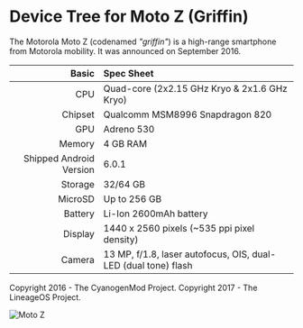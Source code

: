 Device Tree for Moto Z (Griffin)
===========================================

The Motorola Moto Z (codenamed _"griffin"_) is a high-range smartphone from Motorola mobility.
It was announced on September 2016.

Basic   | Spec Sheet
-------:|:-------------------------
CPU     | Quad-core (2x2.15 GHz Kryo & 2x1.6 GHz Kryo)
Chipset | Qualcomm MSM8996 Snapdragon 820
GPU     | Adreno 530
Memory  | 4 GB RAM
Shipped Android Version | 6.0.1
Storage | 32/64 GB
MicroSD | Up to 256 GB
Battery | Li-Ion 2600mAh battery
Display | 1440 x 2560 pixels (~535 ppi pixel density)
Camera  | 13 MP, f/1.8, laser autofocus, OIS, dual-LED (dual tone) flash

Copyright 2016 - The CyanogenMod Project.
Copyright 2017 - The LineageOS Project.

![Moto Z](http://cdn2.gsmarena.com/vv/pics/motorola/motorola-moto-z-1.jpg "Moto Z")

